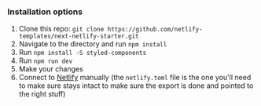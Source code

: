### Installation options

1. Clone this repo: `git clone https://github.com/netlify-templates/next-netlify-starter.git`
2. Navigate to the directory and run `npm install`
3. Run `npm install -S styled-components`
4. Run `npm run dev`
5. Make your changes
6. Connect to [Netlify](https://url.netlify.com/Bk4UicocL) manually (the `netlify.toml` file is the one you'll need to make sure stays intact to make sure the export is done and pointed to the right stuff)
